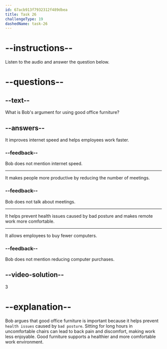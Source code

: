 ```yaml
---
id: 67acb913f7932312f489dbea
title: Task 26
challengeType: 19
dashedName: task-26
---
```


<!-- (Audio) Bob: True, but good office furniture can help prevent health issues that result from bad posture and make remote work more enjoyable. -->

# --instructions--

Listen to the audio and answer the question below.

# --questions--

## --text--

What is Bob's argument for using good office furniture?

## --answers--

It improves internet speed and helps employees work faster.

### --feedback--

Bob does not mention internet speed.

---

It makes people more productive by reducing the number of meetings.

### --feedback--

Bob does not talk about meetings.

---

It helps prevent health issues caused by bad posture and makes remote work more comfortable.

---

It allows employees to buy fewer computers.

### --feedback--

Bob does not mention reducing computer purchases.

## --video-solution--

3

# --explanation--

Bob argues that good office furniture is important because it helps prevent `health issues` caused by `bad posture`. Sitting for long hours in uncomfortable chairs can lead to back pain and discomfort, making work less enjoyable. Good furniture supports a healthier and more comfortable work environment.
